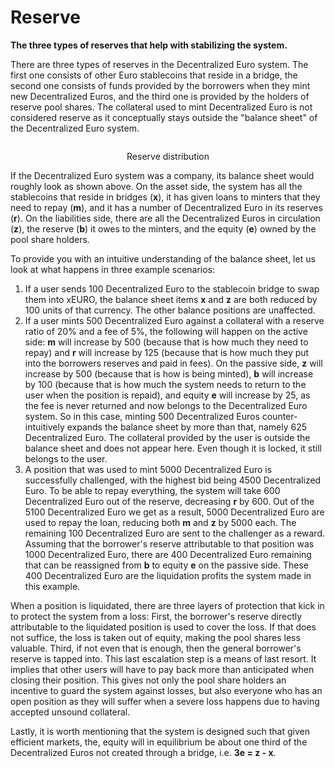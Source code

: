 # Reserve

**The three types of reserves that help with stabilizing the system.**

There are three types of reserves in the Decentralized Euro system. The first one consists of other Euro stablecoins that reside in a bridge, the second one consists of funds provided by the borrowers when they mint new Decentralized Euros, and the third one is provided by the holders of reserve pool shares. The collateral used to mint Decentralized Euro is not considered reserve as it conceptually stays outside the "balance sheet" of the Decentralized Euro system.

<figure style="text-align: center"><img src="/assets/reserve.png" alt=""><figcaption><p>Reserve distribution</p></figcaption></figure>

If the Decentralized Euro system was a company, its balance sheet would roughly look as shown above. On the asset side, the system has all the stablecoins that reside in bridges (**x**), it has given loans to minters that they need to repay (**m**), and it has a number of Decentralized Euro in its reserves (**r**). On the liabilities side, there are all the Decentralized Euros in circulation (**z**), the reserve (**b**) it owes to the minters, and the equity (**e**) owned by the pool share holders.

To provide you with an intuitive understanding of the balance sheet, let us look at what happens in three example scenarios:

1. If a user sends 100 Decentralized Euro to the stablecoin bridge to swap them into xEURO, the balance sheet items **x** and **z** are both reduced by 100 units of that currency. The other balance positions are unaffected.
2. If a user mints 500 Decentralized Euro against a collateral with a reserve ratio of 20% and a fee of 5%, the following will happen on the active side: **m** will increase by 500 (because that is how much they need to repay) and **r** will increase by 125 (because that is how much they put into the borrowers reserves and paid in fees). On the passive side, **z** will increase by 500 (because that is how is being minted), **b** will increase by 100 (because that is how much the system needs to return to the user when the position is repaid), and equity **e** will increase by 25, as the fee is never returned and now belongs to the Decentralized Euro system. So in this case, minting 500 Decentralized Euros counter-intuitively expands the balance sheet by more than that, namely 625 Decentralized Euro. The collateral provided by the user is outside the balance sheet and does not appear here. Even though it is locked, it still belongs to the user.
3. A position that was used to mint 5000 Decentralized Euro is successfully challenged, with the highest bid being 4500 Decentralized Euro. To be able to repay everything, the system will take 600 Decentralized Euro out of the reserve, decreasing **r** by 600. Out of the 5100 Decentralized Euro we get as a result, 5000 Decentralized Euro are used to repay the loan, reducing both **m** and **z** by 5000 each. The remaining 100 Decentralized Euro are sent to the challenger as a reward. Assuming that the borrower's reserve attributable to that position was 1000 Decentralized Euro, there are 400 Decentralized Euro remaining that can be reassigned from **b** to equity **e** on the passive side. These 400 Decentralized Euro are the liquidation profits the system made in this example.

When a position is liquidated, there are three layers of protection that kick in to protect the system from a loss: First, the borrower's reserve directly attributable to the liquidated position is used to cover the loss. If that does not suffice, the loss is taken out of equity, making the pool shares less valuable. Third, if not even that is enough, then the general borrower's reserve is tapped into. This last escalation step is a means of last resort. It implies that other users will have to pay back more than anticipated when closing their position. This gives not only the pool share holders an incentive to guard the system against losses, but also everyone who has an open position as they will suffer when a severe loss happens due to having accepted unsound collateral.

Lastly, it is worth mentioning that the system is designed such that given efficient markets, the, equity will in equilibrium be about one third of the Decentralized Euros not created through a bridge, i.e. **3e = z - x**.



